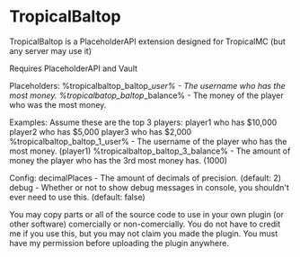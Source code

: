 # TropicalBaltop
TropicalBaltop is a PlaceholderAPI extension designed for TropicalMC (but any server may use it)

Requires PlaceholderAPI and Vault

Placeholders:
%tropicalbaltop_baltop_<place>_user% - The username who has the <place> most money.
%tropicalbatop_baltop_<place>_balance% - The money of the player who was the <place> most money.

Examples:
Assume these are the top 3 players:
player1 who has $10,000
player2 who has $5,000
player3 who has $2,000
%tropicalbaltop_baltop_1_user% - The username of the player who has the most money. (player1)
%tropicalbaltop_baltop_3_balance% - The amount of money the player who has the 3rd most money has. (1000)

Config:
decimalPlaces - The amount of decimals of precision. (default: 2)
debug - Whether or not to show debug messages in console, you shouldn't ever need to use this. (default: false)

You may copy parts or all of the source code to use in your own plugin (or other software) comercially or non-comercially.
You do not have to credit me if you use this, but you may not claim you made the plugin.
You must have my permission before uploading the plugin anywhere.
